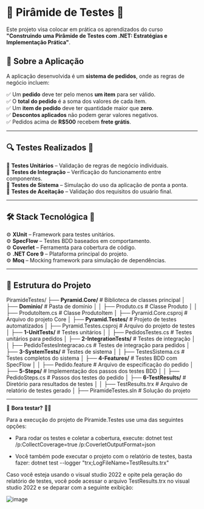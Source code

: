 # 🔺 Pirâmide de Testes 🚀

Este projeto visa colocar em prática os aprendizados do curso  
**"Construindo uma Pirâmide de Testes com .NET: Estratégias e Implementação Prática"**.  

## 🛒 Sobre a Aplicação  
A aplicação desenvolvida é um **sistema de pedidos**, onde as regras de negócio incluem:  

✅ Um **pedido** deve ter pelo menos **um item** para ser válido.  
✅ O **total do pedido** é a soma dos valores de cada item.  
✅ Um **item de pedido** deve ter quantidade maior que **zero**.  
✅ **Descontos aplicados** não podem gerar valores negativos.  
✅ Pedidos acima de **R$500** recebem **frete grátis**.  

---

## 🔍 **Testes Realizados** 🧪  

🔹 **Testes Unitários** – Validação de regras de negócio individuais.  
🔹 **Testes de Integração** – Verificação do funcionamento entre componentes.  
🔹 **Testes de Sistema** – Simulação do uso da aplicação de ponta a ponta.  
🔹 **Testes de Aceitação** – Validação dos requisitos do usuário final.  

---

## 🛠️ **Stack Tecnológica** 🚀  

⚙️ **XUnit** – Framework para testes unitários.  
⚙️ **SpecFlow** – Testes BDD baseados em comportamento.  
⚙️ **Coverlet** – Ferramenta para cobertura de código.  
⚙️ **.NET Core 9** – Plataforma principal do projeto.  
⚙️ **Moq** – Mocking framework para simulação de dependências.  

---

## 📂 **Estrutura do Projeto**

PiramideTestes/
├── **Pyramid.Core/**             # Biblioteca de classes principal
│   ├── **Dominio/**              # Pasta de domínio
│   │   ├── Produto.cs            # Classe Produto
│   │   ├── ProdutoItem.cs        # Classe ProdutoItem
│   ├── Pyramid.Core.csproj       # Arquivo do projeto Core
│
├── **Pyramid.Testes/**           # Projeto de testes automatizados
│   ├── Pyramid.Testes.csproj     # Arquivo do projeto de testes
│   ├── **1-UnitTests/**          # Testes unitários
│   │   ├── PedidosTestes.cs      # Testes unitários para pedidos
│   ├── **2-IntegrationTests/**   # Testes de integração
│   │   ├── PedidoTestesIntegracao.cs  # Testes de integração para pedidos
│   ├── **3-SystemTests/**        # Testes de sistema
│   │   ├── TestesSistema.cs      # Testes completos do sistema
│   ├── **4-Features/**           # Testes BDD com SpecFlow
│   │   ├── Pedido.feature        # Arquivo de especificação do pedido
│   ├── **5-Steps/**              # Implementação dos passos dos testes BDD
│   │   ├── PedidoSteps.cs        # Passos dos testes do pedido
│   ├── **6-TestResults/**        # Diretório para resultados de testes
│   │   ├── TestResults.trx       # Arquivo de relatório de testes gerado
│
├── PiramideTestes.sln            # Solução do projeto

---

🚀 **Bora testar?** 💪✨

Para a execução do projeto de Piramide.Testes use uma das seguintes opções:

- Para rodar os testes e coletar a cobertura, execute: dotnet test /p:CollectCoverage=true /p:CoverletOutputFormat=json
  
- Você também pode executar o projeto com o relatório de testes, basta fazer: dotnet test --logger "trx;LogFileName=TestResults.trx"

Caso você esteja usando o visual studio 2022 e opite pela geração do relatório de testes, você pode acessar o arquivo TestResults.trx no visual studio 2022 e se deparar com a seguinte exibição:

![image](https://github.com/user-attachments/assets/41f8e2cc-e7e8-4159-b28e-ce5394959463)



